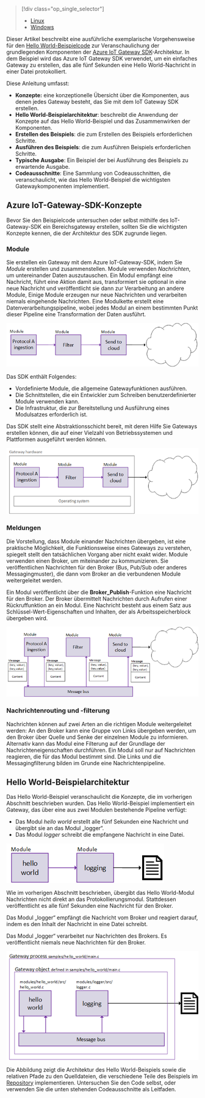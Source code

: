 > [!div class="op_single_selector"]
> * [Linux](../articles/iot-hub/iot-hub-linux-gateway-sdk-get-started.md)
> * [Windows](../articles/iot-hub/iot-hub-windows-gateway-sdk-get-started.md)
> 
> 

Dieser Artikel beschreibt eine ausführliche exemplarische Vorgehensweise für den [Hello World-Beispielcode][lnk-helloworld-sample] zur Veranschaulichung der grundlegenden Komponenten der [Azure IoT Gateway SDK][lnk-gateway-sdk]-Architektur. In dem Beispiel wird das Azure IoT Gateway SDK verwendet, um ein einfaches Gateway zu erstellen, das alle fünf Sekunden eine Hello World-Nachricht in einer Datei protokolliert.

Diese Anleitung umfasst:

* **Konzepte:** eine konzeptionelle Übersicht über die Komponenten, aus denen jedes Gateway besteht, das Sie mit dem IoT Gateway SDK erstellen.  
* **Hello World-Beispielarchitektur**: beschreibt die Anwendung der Konzepte auf das Hello World-Beispiel und das Zusammenwirken der Komponenten.
* **Erstellen des Beispiels**: die zum Erstellen des Beispiels erforderlichen Schritte.
* **Ausführen des Beispiels**: die zum Ausführen Beispiels erforderlichen Schritte. 
* **Typische Ausgabe**: Ein Beispiel der bei Ausführung des Beispiels zu erwartende Ausgabe.
* **Codeausschnitte**: Eine Sammlung von Codeausschnitten, die veranschaulicht, wie das Hello World-Beispiel die wichtigsten Gatewaykomponenten implementiert.

## <a name="azure-iot-gateway-sdk-concepts"></a>Azure IoT-Gateway-SDK-Konzepte
Bevor Sie den Beispielcode untersuchen oder selbst mithilfe des IoT-Gateway-SDK ein Bereichsgateway erstellen, sollten Sie die wichtigsten Konzepte kennen, die der Architektur des SDK zugrunde liegen.

### <a name="modules"></a>Module
Sie erstellen ein Gateway mit dem Azure IoT-Gateway-SDK, indem Sie *Module* erstellen und zusammenstellen. Module verwenden *Nachrichten*, um untereinander Daten auszutauschen. Ein Modul empfängt eine Nachricht, führt eine Aktion damit aus, transformiert sie optional in eine neue Nachricht und veröffentlicht sie dann zur Verarbeitung an andere Module, Einige Module erzeugen nur neue Nachrichten und verarbeiten niemals eingehende Nachrichten. Eine Modulkette erstellt eine Datenverarbeitungspipeline, wobei jedes Modul an einem bestimmten Punkt dieser Pipeline eine Transformation der Daten ausführt.

![Eine Modulkette, die mit dem Azure IoT Gateway SDK im Gateway erstellt wurde][1]

Das SDK enthält Folgendes:

* Vordefinierte Module, die allgemeine Gatewayfunktionen ausführen.
* Die Schnittstellen, die ein Entwickler zum Schreiben benutzerdefinierter Module verwenden kann.
* Die Infrastruktur, die zur Bereitstellung und Ausführung eines Modulsatzes erforderlich ist.

Das SDK stellt eine Abstraktionsschicht bereit, mit deren Hilfe Sie Gateways erstellen können, die auf einer Vielzahl von Betriebssystemen und Plattformen ausgeführt werden können.

![Abstraktionsschicht des Azure IoT-Gateway-SDK][2]

### <a name="messages"></a>Meldungen
Die Vorstellung, dass Module einander Nachrichten übergeben, ist eine praktische Möglichkeit, die Funktionsweise eines Gateways zu verstehen, spiegelt stellt den tatsächlichen Vorgang aber nicht exakt wider. Module verwenden einen Broker, um miteinander zu kommunizieren. Sie veröffentlichen Nachrichten für den Broker (Bus, Pub/Sub oder anderes Messagingmuster), die dann vom Broker an die verbundenen Module weitergeleitet werden.

Ein Modul veröffentlicht über die **Broker_Publish**-Funktion eine Nachricht für den Broker. Der Broker übermittelt Nachrichten durch Aufrufen einer Rückruffunktion an ein Modul. Eine Nachricht besteht aus einem Satz aus Schlüssel-Wert-Eigenschaften und Inhalten, der als Arbeitsspeicherblock übergeben wird.

![Die Rolle des Brokers im Azure IoT Gateway SDK][3]

### <a name="message-routing-and-filtering"></a>Nachrichtenrouting und -filterung
Nachrichten können auf zwei Arten an die richtigen Module weitergeleitet werden: An den Broker kann eine Gruppe von Links übergeben werden, um den Broker über Quelle und Senke der einzelnen Module zu informieren. Alternativ kann das Modul eine Filterung auf der Grundlage der Nachrichteneigenschaften durchführen. Ein Modul soll nur auf Nachrichten reagieren, die für das Modul bestimmt sind. Die Links und die Messagingfilterung bilden im Grunde eine Nachrichtenpipeline.

## <a name="hello-world-sample-architecture"></a>Hello World-Beispielarchitektur
Das Hello World-Beispiel veranschaulicht die Konzepte, die im vorherigen Abschnitt beschrieben wurden. Das Hello World-Beispiel implementiert ein Gateway, das über eine aus zwei Modulen bestehende Pipeline verfügt:

* Das Modul *hello world* erstellt alle fünf Sekunden eine Nachricht und übergibt sie an das Modul „logger“.
* Das Modul *logger* schreibt die empfangene Nachricht in eine Datei.

![Mit dem Azure IoT Gateway SDK erstellte Architektur des Hello World-Beispiels][4]

Wie im vorherigen Abschnitt beschrieben, übergibt das Hello World-Modul Nachrichten nicht direkt an das Protokollierungsmodul. Stattdessen veröffentlicht es alle fünf Sekunden eine Nachricht für den Broker.

Das Modul „logger“ empfängt die Nachricht vom Broker und reagiert darauf, indem es den Inhalt der Nachricht in eine Datei schreibt.

Das Modul „logger“ verarbeitet nur Nachrichten des Brokers. Es veröffentlicht niemals neue Nachrichten für den Broker.

![Funktionsweise der Weiterleitung von Nachrichten zwischen Modulen im Azure IoT Gateway SDK durch den Broker][5]

Die Abbildung zeigt die Architektur des Hello World-Beispiels sowie die relativen Pfade zu den Quelldateien, die verschiedene Teile des Beispiels im [Repository][lnk-gateway-sdk] implementieren. Untersuchen Sie den Code selbst, oder verwenden Sie die unten stehenden Codeausschnitte als Leitfaden.

<!-- Images -->
[1]: media/iot-hub-gateway-sdk-getstarted-selector/modules.png
[2]: media/iot-hub-gateway-sdk-getstarted-selector/modules_2.png
[3]: media/iot-hub-gateway-sdk-getstarted-selector/messages_1.png
[4]: media/iot-hub-gateway-sdk-getstarted-selector/high_level_architecture.png
[5]: media/iot-hub-gateway-sdk-getstarted-selector/detailed_architecture.png

<!-- Links -->
[lnk-helloworld-sample]: https://github.com/Azure/azure-iot-gateway-sdk/tree/master/samples/hello_world
[lnk-gateway-sdk]: https://github.com/Azure/azure-iot-gateway-sdk

<!--HONumber=Feb17_HO3-->


